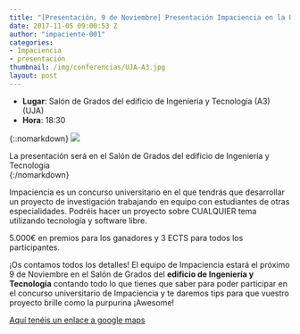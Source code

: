 ```yaml
---
title: "[Presentación, 9 de Noviembre] Presentación Impaciencia en la Universidad de Jaén"
date: 2017-11-05 09:00:53 Z
author: "impaciente-001"
categories:
- Impaciencia
- presentación
thumbnail: /img/conferencias/UJA-A3.jpg
layout: post
---
```


- **Lugar**: Salón de Grados del edificio de Ingeniería y Tecnología (A3) (UJA)
- **Hora**: 18:30

{::nomarkdown}
<img src="{{ site.baseurl }}/img/conferencias/UJA-A3">
<div class="piefoto"> La presentación será en el Salón de Grados del edificio de Ingeniería y Tecnología </div>
{:/nomarkdown}



Impaciencia es un concurso universitario en el que tendrás que desarrollar un proyecto de investigación trabajando en equipo con estudiantes de otras especialidades. Podréis hacer un proyecto sobre CUALQUIER tema utilizando tecnología y software libre.

5.000€ en premios para los ganadores y 3 ECTS para todos los participantes.

¡Os contamos todos los detalles! El equipo de Impaciencia estará el próximo 9 de Noviembre en el Salón de Grados del **edificio de Ingeniería y Tecnología** contando todo lo que tienes que saber para poder participar en el concurso universitario de Impaciencia y te daremos tips para que vuestro proyecto brille como la purpurina ¡Awesome!

[Aquí tenéis un enlace a google maps](https://www.google.es/maps/place/Ingenier%C3%ADa+y+Tecnolog%C3%ADa/@37.7873173,-3.7781021,19z/data=!4m12!1m6!3m5!1s0xd6dd7ac2ae6587f:0xa260f01deddfce3b!2sSIAMA,+Servicios+de+Ingenier%C3%ADa+y+Medio+Ambiente!8m2!3d37.786562!4d-3.777421!3m4!1s0x0:0x700d4e0ddb40cdda!8m2!3d37.787311!4d-3.777701)
